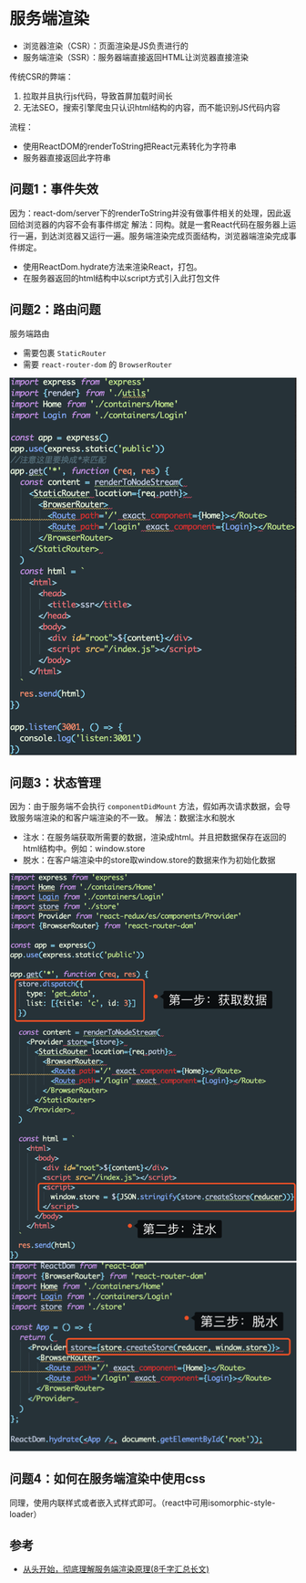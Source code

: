 # 服务端渲染
- 浏览器渲染（CSR）：页面渲染是JS负责进行的
- 服务端渲染（SSR）：服务器端直接返回HTML让浏览器直接渲染

传统CSR的弊端：
1. 拉取并且执行js代码，导致首屏加载时间长
2. 无法SEO，搜索引擎爬虫只认识html结构的内容，而不能识别JS代码内容

流程：
- 使用ReactDOM的renderToString把React元素转化为字符串
- 服务器直接返回此字符串

## 问题1：事件失效
因为：react-dom/server下的renderToString并没有做事件相关的处理，因此返回给浏览器的内容不会有事件绑定
解法：同构。就是一套React代码在服务器上运行一遍，到达浏览器又运行一遍。服务端渲染完成页面结构，浏览器端渲染完成事件绑定。
- 使用ReactDom.hydrate方法来渲染React，打包。
- 在服务器返回的html结构中以script方式引入此打包文件

## 问题2：路由问题

服务端路由
- 需要包裹 `StaticRouter`
- 需要 `react-router-dom` 的 `BrowserRouter`

![1](1.png)

## 问题3：状态管理
因为：由于服务端不会执行 `componentDidMount` 方法，假如再次请求数据，会导致服务端渲染的和客户端渲染的不一致。
解法：数据注水和脱水
- 注水：在服务端获取所需要的数据，渲染成html。并且把数据保存在返回的html结构中。例如：window.store
- 脱水：在客户端渲染中的store取window.store的数据来作为初始化数据

![2](2.png)
![3](3.png)

## 问题4：如何在服务端渲染中使用css
同理，使用内联样式或者嵌入式样式即可。（react中可用isomorphic-style-loader）

## 参考
- [从头开始，彻底理解服务端渲染原理(8千字汇总长文)](https://juejin.im/post/5d1fe6be51882579db031a6d?utm_source=gold_browser_extension#heading-0)
